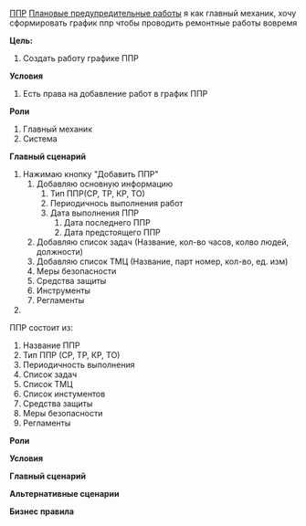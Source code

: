[ППР]() [Плановые предупредительные работы](Плановые%20предупредительные%20работы)
я как главный механик, хочу сформировать график ппр чтобы проводить ремонтные работы вовремя

**Цель:**
1. Создать работу графике ППР

**Условия**
1. Есть права на добавление работ в график ППР

**Роли**
1. Главный механик
2. Система

**Главный сценарий**
1. Нажимаю кнопку "Добавить ППР"
	1. Добавляю основную информацию
		1. Тип ППР(СР, ТР, КР, ТО)
		2. Периодичнось выполнения работ
		3. Дата выполнения ППР 
			1. Дата последнего ППР
			2. Дата предстоящего ППР
	2. Добавляю список задач (Название, кол-во часов, колво людей, должности) 
	3. Добавляю список ТМЦ (Название, парт номер, кол-во, ед. изм)
	4. Меры безопасности 
	5. Средства защиты
	6. Инструменты
	7. Регламенты
2. 



ППР состоит из:
1. Название ППР
2. Тип ППР (СР, ТР, КР, ТО)
3. Периодичность выполнения 
4. Список задач
5. Список ТМЦ
6. Список инстументов
7. Средства защиты
8. Меры безопасности
9. Регламенты



**Роли**

**Условия**

**Главный сценарий**

**Альтернативные сценарии**

**Бизнес правила**

